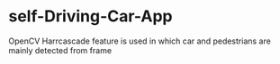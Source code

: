 # self-Driving-Car-App
OpenCV Harrcascade feature is used in which car and pedestrians are mainly detected from frame
